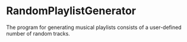 # RandomPlaylistGenerator
The program for generating musical playlists consists of a user-defined number of random tracks.
